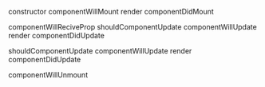 constructor
componentWillMount
render
componentDidMount

componentWillReciveProp
shouldComponentUpdate
componentWillUpdate
render
componentDidUpdate

shouldComponentUpdate
componentWillUpdate
render
componentDidUpdate

componentWillUnmount